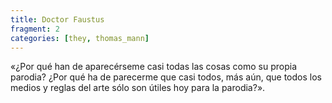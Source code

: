 ```yaml
---
title: Doctor Faustus
fragment: 2
categories: [they, thomas_mann]
---
```


«¿Por qué han de aparecérseme casi todas las cosas como su propia parodia? ¿Por qué ha de parecerme que casi todos, más aún, que todos los medios y reglas del arte sólo son útiles hoy para la parodia?».